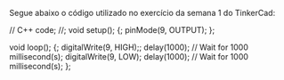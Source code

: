 Segue abaixo o código utilizado no exercício da semana 1 do TinkerCad:

// C++ code;
//;
void setup();
{;
  pinMode(9, OUTPUT);
};

void loop();
{;
  digitalWrite(9, HIGH);;
  delay(1000); // Wait for 1000 millisecond(s);
  digitalWrite(9, LOW);
  delay(1000); // Wait for 1000 millisecond(s);
};
